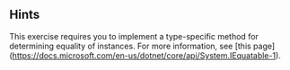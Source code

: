 ## Hints
This exercise requires you to implement a type-specific method for determining equality of instances.
For more information, see [this page]
(https://docs.microsoft.com/en-us/dotnet/core/api/System.IEquatable-1).
